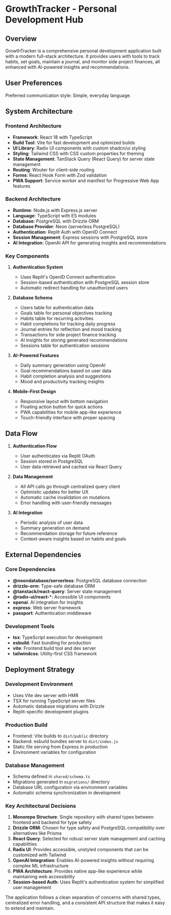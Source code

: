 # GrowthTracker - Personal Development Hub

## Overview

GrowthTracker is a comprehensive personal development application built with a modern full-stack architecture. It provides users with tools to track habits, set goals, maintain a journal, and monitor side project finances, all enhanced with AI-powered insights and recommendations.

## User Preferences

Preferred communication style: Simple, everyday language.

## System Architecture

### Frontend Architecture
- **Framework**: React 18 with TypeScript
- **Build Tool**: Vite for fast development and optimized builds
- **UI Library**: Radix UI components with custom shadcn/ui styling
- **Styling**: Tailwind CSS with CSS custom properties for theming
- **State Management**: TanStack Query (React Query) for server state management
- **Routing**: Wouter for client-side routing
- **Forms**: React Hook Form with Zod validation
- **PWA Support**: Service worker and manifest for Progressive Web App features

### Backend Architecture
- **Runtime**: Node.js with Express.js server
- **Language**: TypeScript with ES modules
- **Database**: PostgreSQL with Drizzle ORM
- **Database Provider**: Neon (serverless PostgreSQL)
- **Authentication**: Replit Auth with OpenID Connect
- **Session Management**: Express sessions with PostgreSQL store
- **AI Integration**: OpenAI API for generating insights and recommendations

### Key Components

1. **Authentication System**
   - Uses Replit's OpenID Connect authentication
   - Session-based authentication with PostgreSQL session store
   - Automatic redirect handling for unauthorized users

2. **Database Schema**
   - Users table for authentication data
   - Goals table for personal objectives tracking
   - Habits table for recurring activities
   - Habit completions for tracking daily progress
   - Journal entries for reflection and mood tracking
   - Transactions for side project finance tracking
   - AI insights for storing generated recommendations
   - Sessions table for authentication sessions

3. **AI-Powered Features**
   - Daily summary generation using OpenAI
   - Goal recommendations based on user data
   - Habit completion analysis and suggestions
   - Mood and productivity tracking insights

4. **Mobile-First Design**
   - Responsive layout with bottom navigation
   - Floating action button for quick actions
   - PWA capabilities for mobile app-like experience
   - Touch-friendly interface with proper spacing

## Data Flow

1. **Authentication Flow**
   - User authenticates via Replit OAuth
   - Session stored in PostgreSQL
   - User data retrieved and cached via React Query

2. **Data Management**
   - All API calls go through centralized query client
   - Optimistic updates for better UX
   - Automatic cache invalidation on mutations
   - Error handling with user-friendly messages

3. **AI Integration**
   - Periodic analysis of user data
   - Summary generation on demand
   - Recommendation storage for future reference
   - Context-aware insights based on habits and goals

## External Dependencies

### Core Dependencies
- **@neondatabase/serverless**: PostgreSQL database connection
- **drizzle-orm**: Type-safe database ORM
- **@tanstack/react-query**: Server state management
- **@radix-ui/react-***: Accessible UI components
- **openai**: AI integration for insights
- **express**: Web server framework
- **passport**: Authentication middleware

### Development Tools
- **tsx**: TypeScript execution for development
- **esbuild**: Fast bundling for production
- **vite**: Frontend build tool and dev server
- **tailwindcss**: Utility-first CSS framework

## Deployment Strategy

### Development Environment
- Uses Vite dev server with HMR
- TSX for running TypeScript server files
- Automatic database migrations with Drizzle
- Replit-specific development plugins

### Production Build
- Frontend: Vite builds to `dist/public` directory
- Backend: esbuild bundles server to `dist/index.js`
- Static file serving from Express in production
- Environment variables for configuration

### Database Management
- Schema defined in `shared/schema.ts`
- Migrations generated in `migrations/` directory
- Database URL configuration via environment variables
- Automatic schema synchronization in development

### Key Architectural Decisions

1. **Monorepo Structure**: Single repository with shared types between frontend and backend for type safety
2. **Drizzle ORM**: Chosen for type safety and PostgreSQL compatibility over alternatives like Prisma
3. **React Query**: Selected for robust server state management and caching capabilities
4. **Radix UI**: Provides accessible, unstyled components that can be customized with Tailwind
5. **OpenAI Integration**: Enables AI-powered insights without requiring complex ML infrastructure
6. **PWA Architecture**: Provides native app-like experience while maintaining web accessibility
7. **Session-based Auth**: Uses Replit's authentication system for simplified user management

The application follows a clean separation of concerns with shared types, centralized error handling, and a consistent API structure that makes it easy to extend and maintain.